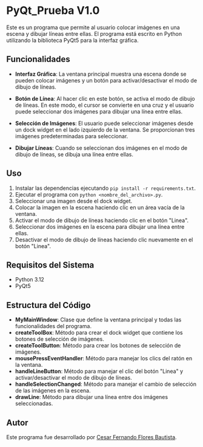 # PyQt_Prueba V1.0

Este es un programa que permite al usuario colocar imágenes en una escena y dibujar líneas entre ellas. El programa está escrito en Python utilizando la biblioteca PyQt5 para la interfaz gráfica.

## Funcionalidades

- **Interfaz Gráfica**: La ventana principal muestra una escena donde se pueden colocar imágenes y un botón para activar/desactivar el modo de dibujo de líneas.
  
- **Botón de Línea**: Al hacer clic en este botón, se activa el modo de dibujo de líneas. En este modo, el cursor se convierte en una cruz y el usuario puede seleccionar dos imágenes para dibujar una línea entre ellas.

- **Selección de Imágenes**: El usuario puede seleccionar imágenes desde un dock widget en el lado izquierdo de la ventana. Se proporcionan tres imágenes predeterminadas para seleccionar.

- **Dibujar Líneas**: Cuando se seleccionan dos imágenes en el modo de dibujo de líneas, se dibuja una línea entre ellas.

## Uso

1. Instalar las dependencias ejecutando `pip install -r requirements.txt`.
2. Ejecutar el programa con `python <nombre_del_archivo>.py`.
3. Seleccionar una imagen desde el dock widget.
4. Colocar la imagen en la escena haciendo clic en un área vacía de la ventana.
5. Activar el modo de dibujo de líneas haciendo clic en el botón "Linea".
6. Seleccionar dos imágenes en la escena para dibujar una línea entre ellas.
7. Desactivar el modo de dibujo de líneas haciendo clic nuevamente en el botón "Linea".

## Requisitos del Sistema

- Python 3.12
- PyQt5

## Estructura del Código

- **MyMainWindow**: Clase que define la ventana principal y todas las funcionalidades del programa.
- **createToolBox**: Método para crear el dock widget que contiene los botones de selección de imágenes.
- **createToolButton**: Método para crear los botones de selección de imágenes.
- **mousePressEventHandler**: Método para manejar los clics del ratón en la ventana.
- **handleLineButton**: Método para manejar el clic del botón "Linea" y activar/desactivar el modo de dibujo de líneas.
- **handleSelectionChanged**: Método para manejar el cambio de selección de las imágenes en la escena.
- **drawLine**: Método para dibujar una línea entre dos imágenes seleccionadas.

## Autor

Este programa fue desarrollado por [Cesar Fernando Flores Bautista]([https://github.com/tu_usuario](https://github.com/fernandoflores2002)).
